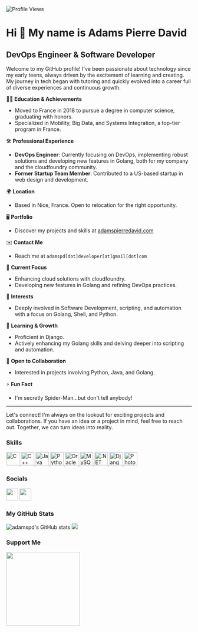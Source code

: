 ![Profile Views](https://komarev.com/ghpvc/?username=adamspd&color=blue)

Hi 👋 My name is Adams Pierre David
===================================

DevOps Engineer & Software Developer
-------------------------------------

Welcome to my GitHub profile! I've been passionate about technology since my early teens, always driven by the excitement of learning and creating. My journey in tech began with tutoring and quickly evolved into a career full of diverse experiences and continuous growth.

👨‍🎓 **Education & Achievements**
- Moved to France in 2018 to pursue a degree in computer science, graduating with honors.
- Specialized in Mobility, Big Data, and Systems Integration, a top-tier program in France.

🛠️ **Professional Experience**
- **DevOps Engineer**: Currently focusing on DevOps, implementing robust solutions and developing new features in Golang, both for my company and the cloudfoundry community.
- **Former Startup Team Member**: Contributed to a US-based startup in web design and development.

🌍 **Location**
- Based in Nice, France. Open to relocation for the right opportunity.

🖥️ **Portfolio**
- Discover my projects and skills at [adamspierredavid.com](https://adamspierredavid.com)

✉️ **Contact Me**
- Reach me at `adamspd[dot]developer[at]gmail[dot]com`

🚀 **Current Focus**
- Enhancing cloud solutions with cloudfoundry.
- Developing new features in Golang and refining DevOps practices.

👀 **Interests**
- Deeply involved in Software Development, scripting, and automation with a focus on Golang, Shell, and Python.

🧠 **Learning & Growth**
- Proficient in Django.
- Actively enhancing my Golang skills and delving deeper into scripting and automation.

🤝 **Open to Collaboration**
- Interested in projects involving Python, Java, and Golang.

⚡ **Fun Fact**
-  I'm secretly Spider-Man...but don't tell anybody!

---

Let's connect! I'm always on the lookout for exciting projects and collaborations. If you have an idea or a project in mind, feel free to reach out. Together, we can turn ideas into reality.


### Skills

<p align="left">
  <a href="https://docs.microsoft.com/en-us/cpp/?view=msvc-170" target="_blank" rel="noreferrer">
    <img src="https://raw.githubusercontent.com/danielcranney/readme-generator/main/public/icons/skills/c-colored.svg" width="36" height="36" alt="C" />
  </a>
  <a href="https://docs.microsoft.com/en-us/cpp/?view=msvc-170" target="_blank" rel="noreferrer">
    <img src="https://raw.githubusercontent.com/danielcranney/readme-generator/main/public/icons/skills/cplusplus-colored.svg" width="36" height="36" alt="C++" />
  </a>
  <a href="https://www.oracle.com/java/" target="_blank" rel="noreferrer">
    <img src="https://raw.githubusercontent.com/danielcranney/readme-generator/main/public/icons/skills/java-colored.svg" width="36" height="36" alt="Java" />
  </a>
  <a href="https://www.python.org/" target="_blank" rel="noreferrer">
    <img src="https://raw.githubusercontent.com/danielcranney/readme-generator/main/public/icons/skills/python-colored.svg" width="36" height="36" alt="Python" />
  </a>
  <a href="https://www.oracle.com/uk/index.html" target="_blank" rel="noreferrer">
    <img src="https://raw.githubusercontent.com/danielcranney/readme-generator/main/public/icons/skills/oracle-colored.svg" width="36" height="36" alt="Oracle" />
  </a>
  <a href="https://www.mysql.com/" target="_blank" rel="noreferrer">
    <img src="https://raw.githubusercontent.com/danielcranney/readme-generator/main/public/icons/skills/mysql-colored.svg" width="36" height="36" alt="MySQL" />
  </a>
  <a href="https://dotnet.microsoft.com/en-us/" target="_blank" rel="noreferrer">
    <img src="https://raw.githubusercontent.com/danielcranney/readme-generator/main/public/icons/skills/dot-net-colored.svg" width="36" height="36" alt=".NET" />
  </a>
  <a href="https://www.djangoproject.com/" target="_blank" rel="noreferrer">
    <img src="https://raw.githubusercontent.com/danielcranney/readme-generator/main/public/icons/skills/django-colored.svg" width="36" height="36" alt="Django" />
  </a>
  <a href="https://www.adobe.com/uk/products/photoshop.html" target="_blank" rel="noreferrer">
    <img src="https://raw.githubusercontent.com/danielcranney/readme-generator/main/public/icons/skills/photoshop-colored.svg" width="36" height="36" alt="Photoshop" />
  </a>
</p>

### Socials

<p align="left"> <a href="https://www.linkedin.com/in/adams-pierre-david-026521144/" target="_blank" rel="noreferrer"><img src="https://raw.githubusercontent.com/danielcranney/readme-generator/main/public/icons/socials/linkedin.svg" width="32" height="32" /></a> <a href="https://www.youtube.com/@NomadicMindsNetwork" target="_blank" rel="noreferrer"><img src="https://raw.githubusercontent.com/danielcranney/readme-generator/main/public/icons/socials/youtube.svg" width="32" height="32" /></a></p>

### My GitHub Stats

<img src="https://github-readme-stats-sigma-five.vercel.app/api?username=adamspd&show_icons=true&hide=&count_private=true&title_color=0891b2&text_color=ffffff&icon_color=0891b2&bg_color=1c1917&hide_border=true&show_icons=true" alt="adamspd's GitHub stats" />

<img src="https://github-readme-streak-stats.herokuapp.com/?user=adamspd&stroke=ffffff&background=1c1917&ring=0891b2&fire=0891b2&currStreakNum=ffffff&currStreakLabel=0891b2&sideNums=ffffff&sideLabels=ffffff&dates=ffffff&hide_border=true" />


### Support Me

<a href="https://www.buymeacoffee.com/adamspierredavi"><img src="https://cdn.buymeacoffee.com/buttons/v2/default-yellow.png" width="200" /></a>
